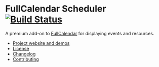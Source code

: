 # FullCalendar Scheduler [![Build Status](https://travis-ci.org/fullcalendar/fullcalendar-scheduler.svg?branch=master)](https://travis-ci.org/fullcalendar/fullcalendar-scheduler)

A premium add-on to [FullCalendar](http://fullcalendar.io/) for displaying events and resources.

- [Project website and demos](http://fullcalendar.io/scheduler)
- [License](http://fullcalendar.io/scheduler/license)
- [Changelog](CHANGELOG.md)
- [Contributing](CONTRIBUTING.md)
